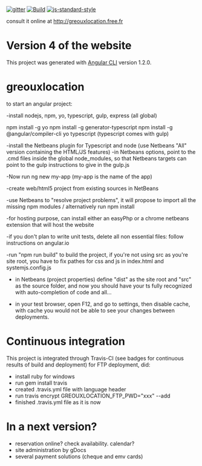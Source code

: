 [![gitter](https://badges.gitter.im/Join%20Chat.svg)](https://gitter.im/zg2pro/greouxlocation?utm_source=badge&utm_medium=badge&utm_campaign=pr-badge&utm_content=badge)
[![Build](https://travis-ci.org/zg2pro/greouxlocation.svg?branch=master)](https://travis-ci.org/zg2pro/greouxlocation)
[![js-standard-style](https://img.shields.io/badge/code%20style-standard-brightgreen.svg)](http://standardjs.com/)

consult it online at http://greouxlocation.free.fr


# Version 4 of the website

This project was generated with [Angular CLI](https://github.com/angular/angular-cli) version 1.2.0.


# greouxlocation

to start an angular project:

-install nodejs, npm, yo, typescript, gulp, express (all global)

npm install -g yo
npm install -g generator-typescript
npm install -g @angular/compiler-cli
yo typescript
(typescript comes with gulp)

-install the Netbeans plugin for Typescript and node (use Netbeans "All" version containing the HTML/JS features)
-in Netbeans options, point to the .cmd files inside the global node_modules, so that Netbeans targets can point to the gulp instructions to give in the gulp.js


-Now run ng new my-app (my-app is the name of the app)

-create web/html5 project from existing sources in NetBeans

-use Netbeans to "resolve project problems", it will  propose to import all the missing npm modules / alternatively run npm install

-for hosting purpose, can install either an easyPhp or a chrome netbeans extension that will host the website

-if you don't plan to write unit tests, delete all non essential files: follow instructions on angular.io

-run "npm run build" to build the project, if you're not using src as you're site root, you have to fix pathes for css and js in index.html and systemjs.config.js

- in Netbeans (project properties) define "dist" as the site root and "src" as the source folder, 
and now you should have your ts fully recognized with auto-completion of code and all...

- in your test browser, open F12, and go to settings, then disable cache, with cache you would not be able to see your changes between deployments.

# Continuous integration

This project is integrated through Travis-CI (see badges for continuous results of build and deployment)
for FTP deployment, did:
- install ruby for windows
- run gem install travis
- created .travis.yml file with language header
- run travis encrypt GREOUXLOCATION_FTP_PWD="xxx" --add
- finished .travis.yml file as it is now


# In a next version?
- reservation online? check availability. calendar?
- site administration by gDocs
- several payment solutions (cheque and emv cards)
